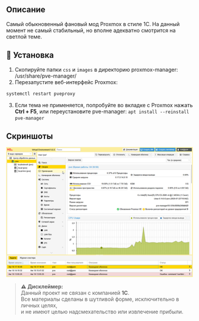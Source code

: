 ## Описание
Самый обыкновенный фановый мод Proxmox в стиле 1С. На данный момент не самый стабильный, но вполне адекватно смотрится на светлой теме.

## 🚀 Установка
1. Скопируйте папки `css` и `images` в директорию proxmox-manager: /usr/share/pve-manager/
2. Перезапустите веб-интерфейс Proxmox:
```bash
systemctl restart pveproxy
```
3. Если тема не применяется, попробуйте во вкладке с Proxmox нажать **Ctrl + F5**, или переустановите pve-manager: ```apt install --reinstall pve-manager```

## Скриншоты
![1С жесть](screen/screenshot.png)

> **⚠️ Дисклеймер:**  
> Данный проект не связан с компанией **1С**.  
> Все материалы сделаны в шутливой форме, исключительно в личных целях,  
> и не имеют целью надсмехательство или извлечение прибыли.
